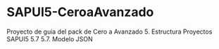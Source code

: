 # SAPUI5-CeroaAvanzado
Proyecto de guia del pack de Cero a Avanzado 
5. Estructura Proyectos SAPUI5
5.7 5.7. Modelo JSON
